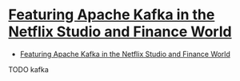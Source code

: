 # [Featuring Apache Kafka in the Netflix Studio and Finance World](https://www.confluent.io/blog/how-kafka-is-used-by-netflix/)

- [Featuring Apache Kafka in the Netflix Studio and Finance World](#featuring-apache-kafka-in-the-netflix-studio-and-finance-world)








TODO kafka